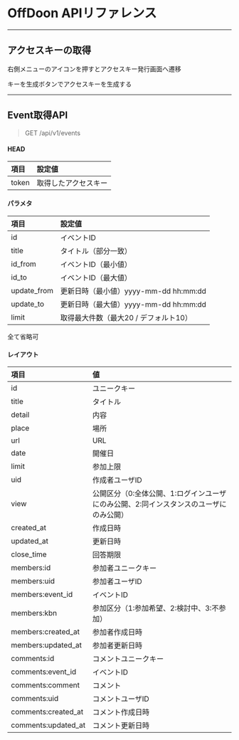 # OffDoon APIリファレンス

---

## アクセスキーの取得

右側メニューのアイコンを押すとアクセスキー発行画面へ遷移

キーを生成ボタンでアクセスキーを生成する

---

## Event取得API

> GET /api/v1/events

#### HEAD

|項目|設定値|
|:--|:--|
|token|取得したアクセスキー|

#### パラメタ

|項目|設定値|
|:--|:--|
|id|イベントID|
|title|タイトル（部分一致）|
|id_from|イベントID（最小値）|
|id_to|イベントID（最大値）|
|update_from|更新日時（最小値）yyyy-mm-dd hh:mm:dd|
|update_to|更新日時（最大値）yyyy-mm-dd hh:mm:dd|
|limit|取得最大件数（最大20 / デフォルト10）|

全て省略可

#### レイアウト

|項目|値|
|:--|:--|
|id|ユニークキー|
|title|タイトル|
|detail|内容|
|place|場所|
|url|URL|
|date|開催日|
|limit|参加上限|
|uid|作成者ユーザID|
|view|公開区分（0:全体公開、1:ログインユーザにのみ公開、2:同インスタンスのユーザにのみ公開）|
|created_at|作成日時|
|updated_at|更新日時|
|close_time|回答期限|
|members:id|参加者ユニークキー|
|members:uid|参加者ユーザID|
|members:event_id|イベントID|
|members:kbn|参加区分（1:参加希望、2:検討中、3:不参加）|
|members:created_at|参加者作成日時|
|members:updated_at|参加者更新日時|
|comments:id|コメントユニークキー|
|comments:event_id|イベントID|
|comments:comment|コメント|
|comments:uid|コメントユーザID|
|comments:created_at|コメント作成日時|
|comments:updated_at|コメント更新日時|


